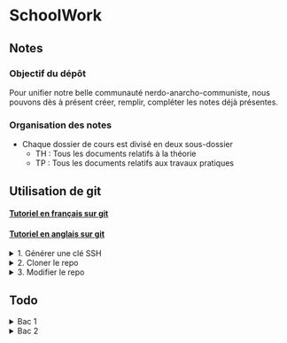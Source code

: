 # SchoolWork

## Notes

### Objectif du dépôt
Pour unifier notre belle communauté nerdo-anarcho-communiste, nous pouvons dès à présent créer, remplir, compléter les notes déjà présentes.

### Organisation des notes
- Chaque dossier de cours est divisé en deux sous-dossier
    - TH : Tous les documents relatifs à la théorie
    - TP : Tous les documents relatifs aux travaux pratiques


## Utilisation de git
#### [Tutoriel en français sur git](https://www.atlassian.com/fr/git/tutorials)
#### [Tutoriel en anglais sur git](https://github.com/git-guides/)

<details>
<summary>1. Générer une clé SSH</summary>

- Utilisez la commande : `ssh-key` pour générer une clé SSH
- Copiez la clé qui se trouve dans le dossier `.ssh` dans le fichier `id_rsa.pub`
- [Ajoutez la clé à votre profil Github](https://github.com/settings/keys)
</details>

<details>
<summary>2. Cloner le repo </summary>
    
- Utilisez la commande : `git clone git@github.com:trifoil/SchoolWork.git` , cela va créer le dossier "SchoolWork" dans le répertoire où la commande est exécutée
</details>

<details>
<summary> 3. Modifier le repo </summary>

- Utilisez la commande [`git pull`](https://www.atlassian.com/fr/git/tutorials/syncing/git-pull) pour mettre à jour le repo
- Utilisez les commandes [`git add`](https://www.atlassian.com/fr/git/tutorials/saving-changes/git-add) et [`git commit`](https://www.atlassian.com/fr/git/tutorials/saving-changes/git-commit) pour enregistrer localement vos modifications 
- Puis utilisez la commande [`git push`](https://www.atlassian.com/fr/git/tutorials/syncing/git-push) pour envoyer vos modifications sur le repo
</details>

## Todo
<details>
<summary> Bac 1 </summary>

## Bac 1
### **TH**
- [ ] Réseau
  - [ ] Chap 1
  - [ ] Chap 2
  - [ ] Chap 3
  - [ ] Chap 4
  - [ ] Chap 5
  - [ ] Chap 6
  - [ ] Chap 7
  - [ ] Chap 8
  - [ ] Chap 9
  - [ ] Chap 10

- [ ] Archi
- [ ] IOE
- [ ] Elec
### **TP**
- [ ] Prog

</details>

<details>
<summary> Bac 2 </summary>

### Bac 2 
---
### **TH**
- [ ] DB
  
### **TP**
- [ ] Windows Server 
- [ ] Linux 
- [ ] PHP
- [ ] Technum

</details>